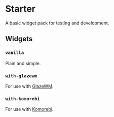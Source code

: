 # Starter

A basic widget pack for testing and development.

## Widgets

### `vanilla`

Plain and simple.

### `with-glazewm`

For use with [GlazeWM](https://github.com/glzr-io/glazewm).

### `with-komorebi`

For use with [Komorebi](https://github.com/LGUG2Z/komorebi).
